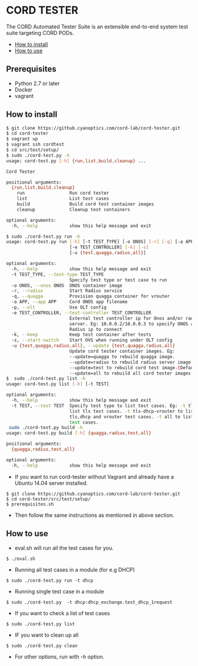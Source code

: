 # CORD TESTER
The CORD Automated Tester Suite is an extensible end-to-end system test suite targeting CORD PODs. 

* [How to install](#how_to_install)
* [How to use](#how_to_use)

## Prerequisites

* Python 2.7 or later
* Docker
* vagrant

##  <a name="how_to_install">How to install

```bash
$ git clone https://github.cyanoptics.com/cord-lab/cord-tester.git
$ cd cord-tester
$ vagrant up
$ vagrant ssh cordtest
$ cd src/test/setup/
$ sudo ./cord-test.py -h
usage: cord-test.py [-h] {run,list,build,cleanup} ...

Cord Tester

positional arguments:
  {run,list,build,cleanup}
    run                 Run cord tester
    list                List test cases
    build               Build cord test container images
    cleanup             Cleanup test containers

optional arguments:
  -h, --help            show this help message and exit

$ sudo ./cord-test.py run -h
usage: cord-test.py run [-h] [-t TEST_TYPE] [-o ONOS] [-r] [-q] [-a APP] [-p]
                        [-e TEST_CONTROLLER] [-k] [-s]
                        [-u {test,quagga,radius,all}]

optional arguments:
  -h, --help            show this help message and exit
  -t TEST_TYPE, --test-type TEST_TYPE
                        Specify test type or test case to run
  -o ONOS, --onos ONOS  ONOS container image
  -r, --radius          Start Radius service
  -q, --quagga          Provision quagga container for vrouter
  -a APP, --app APP     Cord ONOS app filename
  -p, --olt             Use OLT config
  -e TEST_CONTROLLER, --test-controller TEST_CONTROLLER
                        External test controller ip for Onos and/or radius
                        server. Eg: 10.0.0.2/10.0.0.3 to specify ONOS and
                        Radius ip to connect
  -k, --keep            Keep test container after tests
  -s, --start-switch    Start OVS when running under OLT config
  -u {test,quagga,radius,all}, --update {test,quagga,radius,all}
                        Update cord tester container images. Eg:
                        --update=quagga to rebuild quagga image.
                        --update=radius to rebuild radius server image.
                        --update=test to rebuild cord test image.(Default)
                        --update=all to rebuild all cord tester images.
$  sudo ./cord-test.py list -h
usage: cord-test.py list [-h] [-t TEST]

optional arguments:
  -h, --help            show this help message and exit
  -t TEST, --test TEST  Specify test type to list test cases. Eg: -t tls to
                        list tls test cases. -t tls-dhcp-vrouter to list
                        tls,dhcp and vrouter test cases. -t all to list all
                        test cases.
 sudo ./cord-test.py build -h
usage: cord-test.py build [-h] {quagga,radius,test,all}

positional arguments:
  {quagga,radius,test,all}

optional arguments:
  -h, --help            show this help message and exit
```
* If you want to run cord-tester without Vagrant and already have a Ubuntu 14.04 server installed.
```
$ git clone https://github.cyanoptics.com/cord-lab/cord-tester.git
$ cd cord-tester/src/test/setup/
$ prerequisites.sh
```
* Then follow the same instructions as mentioned in above section.


## <a name="how_to_use">How to use
* eval.sh will run all the test cases for you.
```
$ ./eval.sh
```
* Running all test cases in a module (for e.g DHCP)
```
$ sudo ./cord-test.py run -t dhcp
```
* Running single test case in a module 
```
$ sudo ./cord-test.py  -t dhcp:dhcp_exchange.test_dhcp_1request
```
* If you want to check a list of test cases
```
$ sudo ./cord-test.py list
```
* IF you want to clean up all 
```
$ sudo ./cord-test.py clean
```

* For other options, run with -h option.

